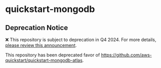 # quickstart-mongodb
## Deprecation Notice

:x: This repository is subject to deprecation in Q4 2024. For more details, [please review this announcement](https://github.com/aws-ia/.announcements/issues/1). 


This repository has been deprecated favor of https://github.com/aws-quickstart/quickstart-mongodb-atlas.

